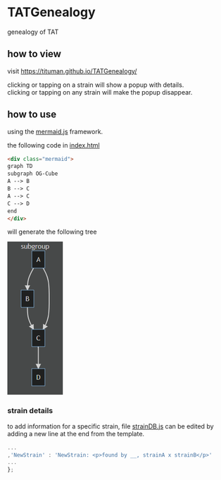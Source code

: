 # TATGenealogy
 genealogy of TAT

## how to view
visit https://tituman.github.io/TATGenealogy/

clicking or tapping on a strain will show a popup with details.  
clicking or tapping on any strain will make the popup disappear.

## how to use

using the [mermaid.js](https://mermaid-js.github.io/) framework.

the following code in [index.html](index.html)

```HTML
<div class="mermaid">
graph TD
subgraph OG-Cube
A --> B
B --> C
A --> C
C --> D
end
</div>
```

will generate the following tree

![](./files/sample.png)

### strain details
to add information for a specific strain, file [strainDB.js](strainDB.js) can be edited by adding a new line at the end from the template.
```javascript
...
,'NewStrain' : 'NewStrain: <p>found by __, strainA x strainB</p>'
...
};
```
